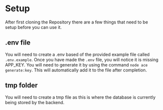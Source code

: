 # Setup

After first cloning the Repository there are a few things that need to be setup before you can use it.

## .env file

You will need to create a .env based of the provided example file called `.env.example`. Once you have made the `.env` file, you will notice it is missing APP_KEY. You will need to generate it by using the command `node ace generate:key`. This will automatically add it to the file after completion.

## tmp folder

You will need to create a tmp file as this is where the database is currently being stored by the backend.
